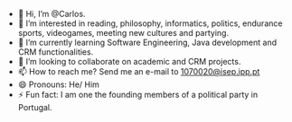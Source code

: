 - 👋 Hi, I’m @Carlos.
- 👀 I’m interested in reading, philosophy, informatics, politics, endurance sports, videogames, meeting new cultures and partying.
- 🌱 I’m currently learning Software Engineering, Java development and CRM functionalities.
- 💞️ I’m looking to collaborate on academic and CRM projects.
- 📫 How to reach me? Send me an e-mail to 1070020@isep.ipp.pt
- 😄 Pronouns: He/ Him
- ⚡ Fun fact: I am one the founding members of a political party in Portugal.

<!---
1070020/1070020 is a ✨ special ✨ repository because its `README.md` (this file) appears on your GitHub profile.
You can click the Preview link to take a look at your changes.
--->
